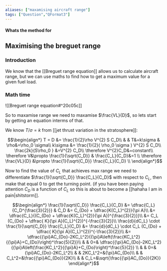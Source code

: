 ```yaml
---
aliases: ["maxamising aircraft range"]
tags: ["Question","QFormat3"]
---
```


#### Whats the method for
## Maximising the breguet range
### Introduction
We know that the [[Breguet range equation]] allows us to calculate aircraft range, but we can use maths to find how to get a maximum value for a given fuel load.

### Math time
![[Breguet range equation#^20c05c]]

So to maxamise range we need to maxamise $\frac{VL}{D}$, so lets start by getting an equation interms of that.

We know $T/\sigma=k$ from [[jet thrust variation in the stratosphere]]:

$$\begin{align*}
   T = D &= \frac{1}{2}\rho V^{2} S C_D\\
&  & T&=k\sigma & \rho&=\rho_0 \sigma\\
k\sigma &= \frac{1}{2}( \rho_0 \sigma ) V^{2} S C_D\\
\frac{2k}{S\rho_0 }  &=V^{2} C_D\\
\therefore V^{2}C_D&=constant\\
 \therefore V&\propto \frac{1}{\sqrt{C_D}} & \frac{C_L}{C_D}&=1 \\
\therefore \frac{VL}{D} &\propto \frac{1}{\sqrt{C_D}} \frac{C_L}{C_D} \\
\end{align*}$$

Now to find the value of $C_L$ that achieves max range we need to differentiate $\frac{1}{\sqrt{C_D}} \frac{C_L}{C_D}$ with respect to $C_L$, then make that equal 0 to get the turning point.
(if you have been paying attention $C_D$ is a function of $C_L$ so this is about to become a [[hahaha I am in pain|shitstorm]].

$$\begin{align*}
  \frac{1}{\sqrt{C_D}} \frac{C_L}{C_D} &= \dfrac{C_L}{C_D^{\frac{3}{2}}} & C_D &= C_{Do} + \dfrac{K(C_L)^{2}}{\pi A}\\
&= \dfrac{C_L}{(C_{Do} + \dfrac{K(C_L)^{2}}{\pi A})^{\frac{3}{2}}}\\
&= C_L (C_{Do} + \dfrac{ K}{\pi A}(C_L)^{2})^{-\frac{3}{2}}\\
\frac{d}{dC_L} \cdot \frac{1}{\sqrt{C_D}} \frac{C_L}{C_D} &= \frac{d}{dC_L} \cdot C_L (C_{Do} + \dfrac{ K}{\pi A}(C_L)^{2})^{-\frac{3}{2}}\\
&= \dfrac{{\pi}AC_{Do}-2KC_L^2}{{\pi}A\left(\frac{KC_L^2}{{\pi}A}+C_{Do}\right)^\frac{5}{2}}\\
& & 0=& \dfrac{{\pi}AC_{Do}-2KC_L^2}{{\pi}A\left(\frac{KC_L^2}{{\pi}A}+C_{Do}\right)^\frac{5}{2}} \\
& & 0=&{\pi}AC_{Do}-2KC_L^2\\
& & 2KC_L^2=&{\pi}AC_{Do}\\
& & C_L^2=&\frac{{\pi}AC_{Do}}{2K}\\
& & C_L=&\sqrt{\frac{{\pi}AC_{Do}}{2K}}
\end{align*}$$